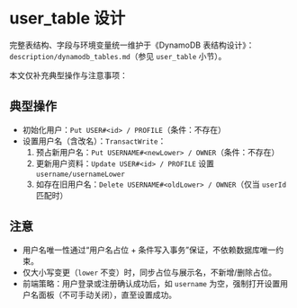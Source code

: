 # user_table 设计

完整表结构、字段与环境变量统一维护于《DynamoDB 表结构设计》：`description/dynamodb_tables.md`（参见 `user_table` 小节）。

本文仅补充典型操作与注意事项：

## 典型操作

- 初始化用户：`Put USER#<id> / PROFILE`（条件：不存在）
- 设置用户名（含改名）：`TransactWrite`：
  1) 预占新用户名：`Put USERNAME#<newLower> / OWNER`（条件：不存在）
  2) 更新用户资料：`Update USER#<id> / PROFILE` 设置 `username/usernameLower`
  3) 如存在旧用户名：`Delete USERNAME#<oldLower> / OWNER`（仅当 `userId` 匹配时）

## 注意

- 用户名唯一性通过“用户名占位 + 条件写入事务”保证，不依赖数据库唯一约束。
- 仅大小写变更（`lower` 不变）时，同步占位与展示名，不新增/删除占位。
 - 前端策略：用户登录或注册确认成功后，如 `username` 为空，强制打开设置用户名面板（不可手动关闭），直至设置成功。
